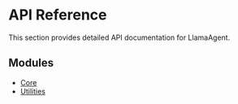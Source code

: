 # API Reference

This section provides detailed API documentation for LlamaAgent.

## Modules

- [Core](core.md)
- [Utilities](utilities.md)

